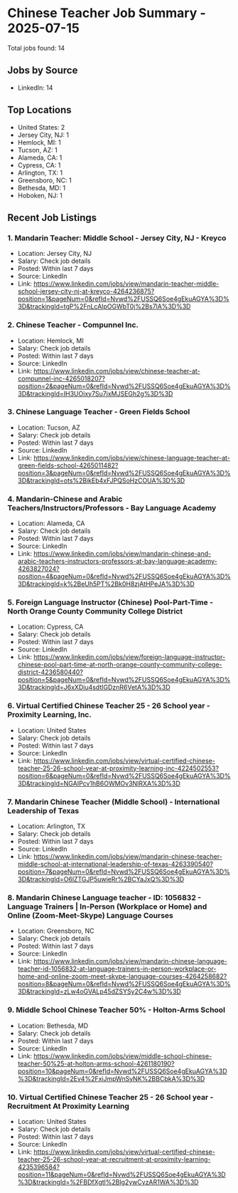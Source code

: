 # Chinese Teacher Job Summary - 2025-07-15

Total jobs found: 14

## Jobs by Source

- LinkedIn: 14

## Top Locations

- United States: 2
- Jersey City, NJ: 1
- Hemlock, MI: 1
- Tucson, AZ: 1
- Alameda, CA: 1
- Cypress, CA: 1
- Arlington, TX: 1
- Greensboro, NC: 1
- Bethesda, MD: 1
- Hoboken, NJ: 1

## Recent Job Listings

### 1. Mandarin Teacher: Middle School - Jersey City, NJ - Kreyco
- Location: Jersey City, NJ
- Salary: Check job details
- Posted: Within last 7 days
- Source: LinkedIn
- Link: https://www.linkedin.com/jobs/view/mandarin-teacher-middle-school-jersey-city-nj-at-kreyco-4264236875?position=1&pageNum=0&refId=Nvwd%2FUSSQ6Soe4gEkuAGYA%3D%3D&trackingId=tgP%2FnLcAIpOGWbT0j%2Bs7lA%3D%3D

### 2. Chinese Teacher - Compunnel Inc.
- Location: Hemlock, MI
- Salary: Check job details
- Posted: Within last 7 days
- Source: LinkedIn
- Link: https://www.linkedin.com/jobs/view/chinese-teacher-at-compunnel-inc-4265018207?position=2&pageNum=0&refId=Nvwd%2FUSSQ6Soe4gEkuAGYA%3D%3D&trackingId=IH3UOixy7Su7jxMJSEGh2g%3D%3D

### 3. Chinese Language Teacher - Green Fields School
- Location: Tucson, AZ
- Salary: Check job details
- Posted: Within last 7 days
- Source: LinkedIn
- Link: https://www.linkedin.com/jobs/view/chinese-language-teacher-at-green-fields-school-4265011482?position=3&pageNum=0&refId=Nvwd%2FUSSQ6Soe4gEkuAGYA%3D%3D&trackingId=ots%2BikEb4xFJPQSoHzCOUA%3D%3D

### 4. Mandarin-Chinese and Arabic Teachers/Instructors/Professors - Bay Language Academy
- Location: Alameda, CA
- Salary: Check job details
- Posted: Within last 7 days
- Source: LinkedIn
- Link: https://www.linkedin.com/jobs/view/mandarin-chinese-and-arabic-teachers-instructors-professors-at-bay-language-academy-4263827024?position=4&pageNum=0&refId=Nvwd%2FUSSQ6Soe4gEkuAGYA%3D%3D&trackingId=k%2BeUh5PT%2Bk0H8zjAtHPeJA%3D%3D

### 5. Foreign Language Instructor (Chinese) Pool-Part-Time - North Orange County Community College District
- Location: Cypress, CA
- Salary: Check job details
- Posted: Within last 7 days
- Source: LinkedIn
- Link: https://www.linkedin.com/jobs/view/foreign-language-instructor-chinese-pool-part-time-at-north-orange-county-community-college-district-4236580440?position=5&pageNum=0&refId=Nvwd%2FUSSQ6Soe4gEkuAGYA%3D%3D&trackingId=J6xXDiu4sdtIGDznR6VetA%3D%3D

### 6. Virtual Certified Chinese Teacher 25 - 26 School year - Proximity Learning, Inc.
- Location: United States
- Salary: Check job details
- Posted: Within last 7 days
- Source: LinkedIn
- Link: https://www.linkedin.com/jobs/view/virtual-certified-chinese-teacher-25-26-school-year-at-proximity-learning-inc-4224502553?position=6&pageNum=0&refId=Nvwd%2FUSSQ6Soe4gEkuAGYA%3D%3D&trackingId=NGAIPcv1hB6OWMOv3NIRXA%3D%3D

### 7. Mandarin Chinese Teacher (Middle School) - International Leadership of Texas
- Location: Arlington, TX
- Salary: Check job details
- Posted: Within last 7 days
- Source: LinkedIn
- Link: https://www.linkedin.com/jobs/view/mandarin-chinese-teacher-middle-school-at-international-leadership-of-texas-4263390540?position=7&pageNum=0&refId=Nvwd%2FUSSQ6Soe4gEkuAGYA%3D%3D&trackingId=O6lZTGJP5uwieRr%2BCYaJxQ%3D%3D

### 8. Mandarin Chinese Language teacher -  ID: 1056832 - Language Trainers | In-Person (Workplace or Home) and Online (Zoom-Meet-Skype) Language Courses
- Location: Greensboro, NC
- Salary: Check job details
- Posted: Within last 7 days
- Source: LinkedIn
- Link: https://www.linkedin.com/jobs/view/mandarin-chinese-language-teacher-id-1056832-at-language-trainers-in-person-workplace-or-home-and-online-zoom-meet-skype-language-courses-4264258682?position=8&pageNum=0&refId=Nvwd%2FUSSQ6Soe4gEkuAGYA%3D%3D&trackingId=zLw4oGVALp45dZSYSy2C4w%3D%3D

### 9. Middle School Chinese Teacher 50% - Holton-Arms School
- Location: Bethesda, MD
- Salary: Check job details
- Posted: Within last 7 days
- Source: LinkedIn
- Link: https://www.linkedin.com/jobs/view/middle-school-chinese-teacher-50%25-at-holton-arms-school-4261180190?position=10&pageNum=0&refId=Nvwd%2FUSSQ6Soe4gEkuAGYA%3D%3D&trackingId=2Ev4%2FxiJmpWnSyNK%2BBCbkA%3D%3D

### 10. Virtual Certified Chinese Teacher 25 - 26 School year - Recruitment At Proximity Learning
- Location: United States
- Salary: Check job details
- Posted: Within last 7 days
- Source: LinkedIn
- Link: https://www.linkedin.com/jobs/view/virtual-certified-chinese-teacher-25-26-school-year-at-recruitment-at-proximity-learning-4235396584?position=11&pageNum=0&refId=Nvwd%2FUSSQ6Soe4gEkuAGYA%3D%3D&trackingId=%2FBDfXgtl%2Blg2ywCyzAR1WA%3D%3D

